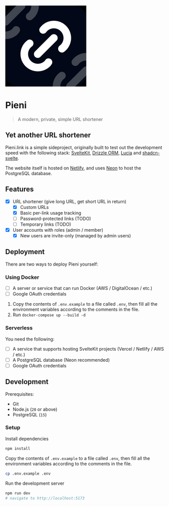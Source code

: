 ![logo](/static/favicon.png)

# Pieni

> A modern, private, simple URL shortener

## Yet another URL shortener

Pieni.link is a simple sideproject, originally built to test out the development speed with the following stack: [SvelteKit](https://kit.svelte.dev/), [Drizzle ORM](https://orm.drizzle.team/), [Lucia](https://lucia-auth.com/) and [shadcn-svelte](https://www.shadcn-svelte.com/).

The website itself is hosted on [Netlify](https://app.netlify.com/), and uses [Neon](https://neon.tech/) to host the PostgreSQL database.

## Features

- [x] URL shortener (give long URL, get short URL in return)
  - [x] Custom URLs
  - [x] Basic per-link usage tracking
  - [ ] Password-protected links (TODO)
  - [ ] Temporary links (TODO)
- [x] User accounts with roles (admin / member)
  - [x] New users are invite-only (managed by admin users)

## Deployment

There are two ways to deploy Pieni yourself:

### Using Docker

- [ ] A server or service that can run Docker (AWS / DigitalOcean / etc.)
- [ ] Google OAuth credentials

1. Copy the contents of `.env.example` to a file called `.env`, then fill all the environment variables according to the comments in the file.
2. Run `docker-compose up --build -d`

### Serverless

You need the following:

- [ ] A service that supports hosting SvelteKit projects (Vercel / Netlify / AWS / etc.)
- [ ] A PostgreSQL database (Neon recommended)
- [ ] Google OAuth credentials

## Development

Prerequisites:

- Git
- Node.js (`20` or above)
- PostgreSQL (`15`)

### Setup

Install dependencies

```bash
npm install
```

Copy the contents of `.env.example` to a file called `.env`, then fill all the environment variables according to the comments in the file.

```bash
cp .env.example .env
```

Run the development server

```bash
npm run dev
# navigate to http://localhost:5173
```
